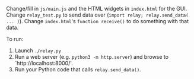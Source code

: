 Change/fill in `js/main.js` and the HTML widgets in `index.html` for the GUI.
Change `relay_test.py` to send data over (`import relay; relay.send_data( ... )`).
Change `index.html`'s `function receive()` to do something with that data.

To run:

1. Launch `./relay.py`
2. Run a web server (e.g. `python3 -m http.server`) and browse to `http://localhost:8000/'.
3. Run your Python code that calls `relay.send_data()`.
